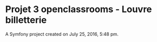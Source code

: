 Projet 3 openclassrooms - Louvre billetterie 
======

A Symfony project created on July 25, 2016, 5:48 pm.
